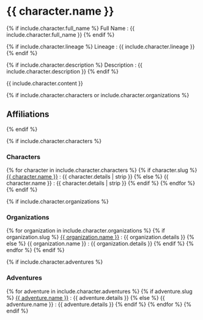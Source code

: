 # {{ character.name }}

{% if include.character.full_name %}
Full Name
: {{ include.character.full_name }}
{% endif %}

{% if include.character.lineage %}
Lineage
: {{ include.character.lineage }}
{% endif %}

{% if include.character.description %}
Description
: {{ include.character.description }}
{% endif %}

{{ include.character.content }}

{% if include.character.characters or include.character.organizations %}
## Affiliations
{% endif %}

{% if include.character.characters %}
### Characters

{% for character in include.character.characters %}
{% if character.slug %}
[{{ character.name }}]({{site.baseurl}}/campaigns/{{page.campaign}}/characters/{{character.slug}})
: {{ character.details | strip }}
{% else %}
{{ character.name }}
: {{ character.details | strip }}
{% endif %}
{% endfor %}
{% endif %}

{% if include.character.organizations %}
### Organizations

{% for organization in include.character.organizations %}
{% if organization.slug %}
[{{ organization.name }}]({{site.baserul}}/campaigns/{{page.campaign}}/organizations/{{organization.slug}})
: {{ organization.details }}
{% else %}
{{ organization.name }}
: {{ organization.details }}
{% endif %}
{% endfor %}
{% endif %}

{% if include.character.adventures %}
### Adventures

{% for adventure in include.character.adventures %}
{% if adventure.slug %}
[{{ adventure.name }}]({{site.baseurl}}/campaigns/{{page.campaign}}/adventures/{{adventure.slug}})
: {{ adventure.details }}
{% else %}
{{ adventure.name }}
: {{ adventure.details }}
{% endif %}
{% endfor %}
{% endif %}
